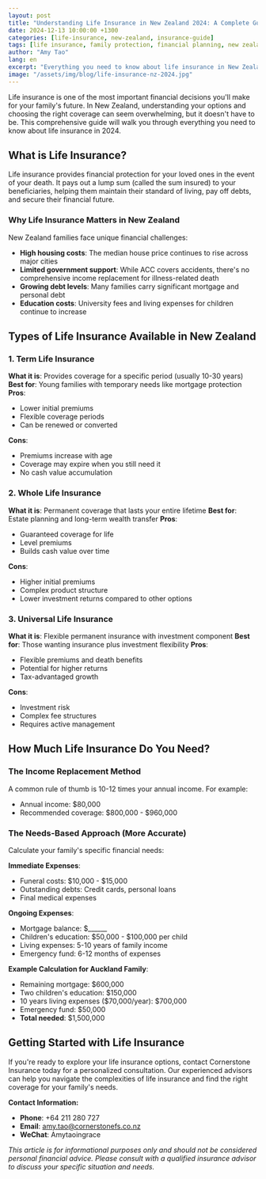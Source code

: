 ```yaml
---
layout: post
title: "Understanding Life Insurance in New Zealand 2024: A Complete Guide"
date: 2024-12-13 10:00:00 +1300
categories: [life-insurance, new-zealand, insurance-guide]
tags: [life insurance, family protection, financial planning, new zealand insurance]
author: "Amy Tao"
lang: en
excerpt: "Everything you need to know about life insurance in New Zealand in 2024, including coverage options, costs, and how to choose the right policy for your family's needs."
image: "/assets/img/blog/life-insurance-nz-2024.jpg"
---
```


Life insurance is one of the most important financial decisions you'll make for your family's future. In New Zealand, understanding your options and choosing the right coverage can seem overwhelming, but it doesn't have to be. This comprehensive guide will walk you through everything you need to know about life insurance in 2024.

## What is Life Insurance?

Life insurance provides financial protection for your loved ones in the event of your death. It pays out a lump sum (called the sum insured) to your beneficiaries, helping them maintain their standard of living, pay off debts, and secure their financial future.

### Why Life Insurance Matters in New Zealand

New Zealand families face unique financial challenges:
- **High housing costs**: The median house price continues to rise across major cities
- **Limited government support**: While ACC covers accidents, there's no comprehensive income replacement for illness-related death
- **Growing debt levels**: Many families carry significant mortgage and personal debt
- **Education costs**: University fees and living expenses for children continue to increase

## Types of Life Insurance Available in New Zealand

### 1. Term Life Insurance
**What it is**: Provides coverage for a specific period (usually 10-30 years)
**Best for**: Young families with temporary needs like mortgage protection
**Pros**: 
- Lower initial premiums
- Flexible coverage periods
- Can be renewed or converted

**Cons**:
- Premiums increase with age
- Coverage may expire when you still need it
- No cash value accumulation

### 2. Whole Life Insurance
**What it is**: Permanent coverage that lasts your entire lifetime
**Best for**: Estate planning and long-term wealth transfer
**Pros**:
- Guaranteed coverage for life
- Level premiums
- Builds cash value over time

**Cons**:
- Higher initial premiums
- Complex product structure
- Lower investment returns compared to other options

### 3. Universal Life Insurance
**What it is**: Flexible permanent insurance with investment component
**Best for**: Those wanting insurance plus investment flexibility
**Pros**:
- Flexible premiums and death benefits
- Potential for higher returns
- Tax-advantaged growth

**Cons**:
- Investment risk
- Complex fee structures
- Requires active management

## How Much Life Insurance Do You Need?

### The Income Replacement Method
A common rule of thumb is 10-12 times your annual income. For example:
- Annual income: $80,000
- Recommended coverage: $800,000 - $960,000

### The Needs-Based Approach (More Accurate)
Calculate your family's specific financial needs:

**Immediate Expenses**:
- Funeral costs: $10,000 - $15,000
- Outstanding debts: Credit cards, personal loans
- Final medical expenses

**Ongoing Expenses**:
- Mortgage balance: $______
- Children's education: $50,000 - $100,000 per child
- Living expenses: 5-10 years of family income
- Emergency fund: 6-12 months of expenses

**Example Calculation for Auckland Family**:
- Remaining mortgage: $600,000
- Two children's education: $150,000
- 10 years living expenses ($70,000/year): $700,000
- Emergency fund: $50,000
- **Total needed**: $1,500,000

## Getting Started with Life Insurance

If you're ready to explore your life insurance options, contact Cornerstone Insurance today for a personalized consultation. Our experienced advisors can help you navigate the complexities of life insurance and find the right coverage for your family's needs.

**Contact Information:**
- **Phone**: +64 211 280 727
- **Email**: amy.tao@cornerstonefs.co.nz
- **WeChat**: Amytaoingrace

*This article is for informational purposes only and should not be considered personal financial advice. Please consult with a qualified insurance advisor to discuss your specific situation and needs.*
